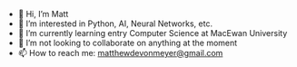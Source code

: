 - 👋 Hi, I’m Matt
- 👀 I’m interested in Python, AI, Neural Networks, etc.
- 🌱 I’m currently learning entry Computer Science at MacEwan University
- 💞️ I’m not looking to collaborate on anything at the moment
- 📫 How to reach me: matthewdevonmeyer@gmail.com

<!---
MatthewDevonMeyer/MatthewDevonMeyer is a ✨ special ✨ repository because its `README.md` (this file) appears on your GitHub profile.
You can click the Preview link to take a look at your changes.
--->

